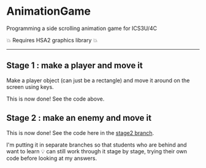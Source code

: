 # AnimationGame
Programming a side scrolling animation game for ICS3U/4C

:boom: Requires HSA2 graphics library :boom: 

----
## Stage 1 : make a player and move it

Make a player object (can just be a rectangle) and move it around on the screen using keys.


This is now done! See the code above.

## Stage 2 : make an enemy and move it

This is now done!
See the code here in the [stage2 branch](https://github.com/salamander2/AnimationGame/tree/Stage2). 

I'm putting it in separate branches so that students who are behind and want to learn :bulb: can still work through it stage by stage, 
trying their own code before looking at my answers.
